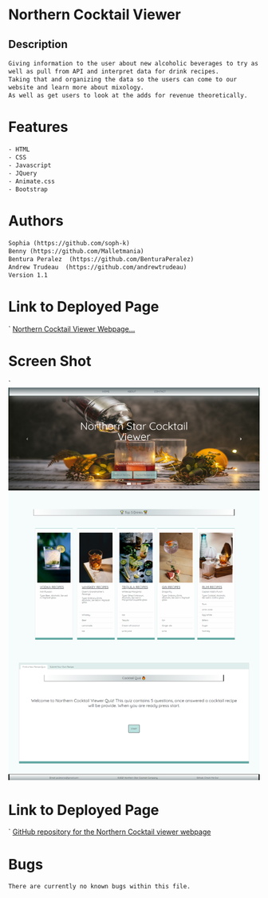 # Northern Cocktail Viewer 

## Description

    Giving information to the user about new alcoholic beverages to try as well as pull from API and interpret data for drink recipes. 
    Taking that and organizing the data so the users can come to our website and learn more about mixology. 
    As well as get users to look at the adds for revenue theoretically.


# Features

    - HTML 
    - CSS 
    - Javascript 
    - JQuery 
    - Animate.css 
    - Bootstrap


# Authors

    Sophia (https://github.com/soph-k)
    Benny (https://github.com/Malletmania)
    Bentura Peralez  (https://github.com/BenturaPeralez)
    Andrew Trudeau  (https://github.com/andrewtrudeau)
    Version 1.1


# Link to Deployed Page
`
    [Northern Cocktail Viewer Webpage...](https://github.com/soph-k/group_project_1)


# Screen Shot
`
    ![Preview Of Northern Cocktail Viewer webpage](./assets/images/screenshot.png)

    
# Link to Deployed Page
`
    [GitHub repository for the Northern Cocktail viewer webpage](https://soph-k.github.io/group_project_1/)

 
# Bugs

    There are currently no known bugs within this file.
